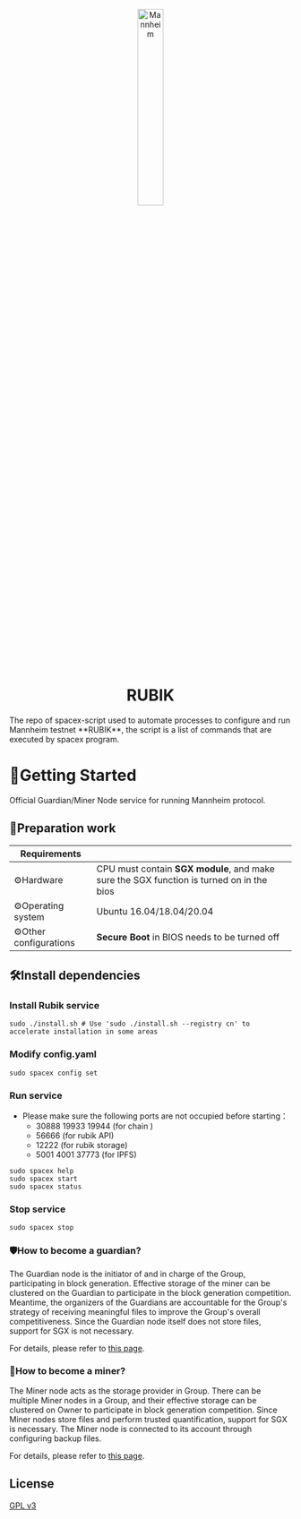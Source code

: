 <p align="center">
  <a>
    <img src="https://ipfs.io/ipfs/QmXHwxSJEMhdDR1UFtkEiUM9bv3Wd731FjhTVKjN2SY19V?filename=spacex_icon.png" alt="Mannheim"/ width="30%" height="30%">
  </a>
</p>

<h1 align="center">RUBIK</h1>
The repo of spacex-script used to automate processes to configure and run Mannheim testnet **RUBIK**, the script is a list of commands that are executed by spacex program.

# 🚀Getting Started
Official Guardian/Miner Node service for running Mannheim protocol.

## 🧰Preparation work

| Requirements          |                                                              |
| --------------------- | ------------------------------------------------------------ |
| ⚙️Hardware             | CPU must contain **SGX module**, and make sure the SGX function is turned on in the bios |
| ⚙️Operating system     | Ubuntu 16.04/18.04/20.04                                     |
| ⚙️Other configurations | **Secure Boot** in BIOS needs to be turned off               |



## 🛠️Install dependencies

### Install Rubik service
```shell
sudo ./install.sh # Use 'sudo ./install.sh --registry cn' to accelerate installation in some areas
```

### Modify config.yaml
```shell
sudo spacex config set
```

### Run service

- Please make sure the following ports are not occupied before starting：
  - 30888 19933 19944 (for chain )
  - 56666 (for rubik API)
  - 12222 (for rubik storage)
  - 5001 4001 37773 (for IPFS)

```shell
sudo spacex help
sudo spacex start
sudo spacex status
```

### Stop service

```shell
sudo spacex stop
```

### 🛡️How to become a guardian?

The Guardian node is the initiator of and in charge of the Group, participating in block generation. Effective storage of the miner can be clustered on the Guardian to participate in the block generation competition. Meantime, the organizers of the Guardians are accountable for the Group's strategy of receiving meaningful files to improve the Group's overall competitiveness. Since the Guardian node itself does not store files, support for SGX is not necessary. 

For details, please refer to [this page](docs/guardian.md).

### 💎How to become a miner?

The Miner node acts as the storage provider in Group. There can be multiple Miner nodes in a Group, and their effective storage can be clustered on Owner to participate in block generation competition. Since Miner nodes store files and perform trusted quantification, support for SGX is necessary. The Miner node is connected to its account through configuring backup files.

For details, please refer to [this page](docs/miner.md).

## License

[GPL v3](LICENSE)
